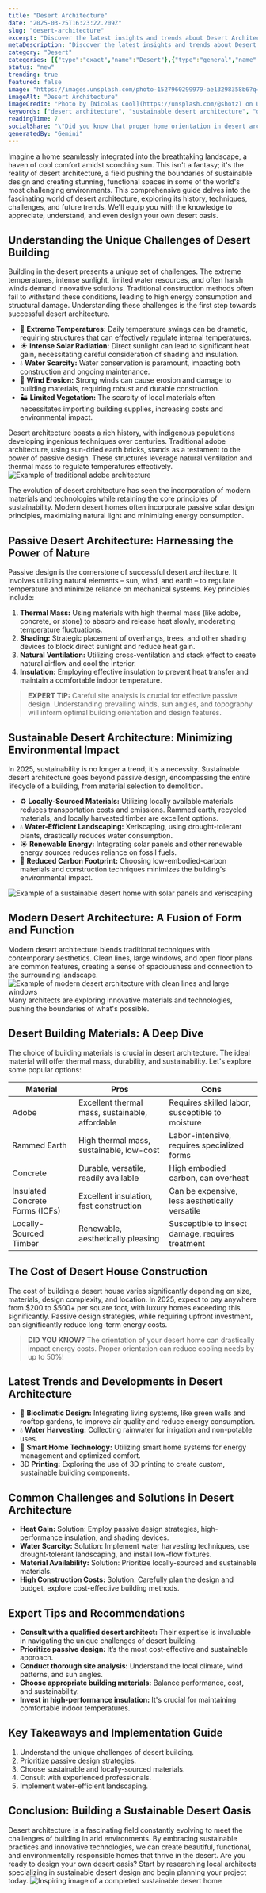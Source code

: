 ```yaml
---
title: "Desert Architecture"
date: "2025-03-25T16:23:22.209Z"
slug: "desert-architecture"
excerpt: "Discover the latest insights and trends about Desert Architecture. This comprehensive guide covers everything you need to know about Desert Architecture in 2025."
metaDescription: "Discover the latest insights and trends about Desert Architecture. This comprehensive guide covers everything you need to know about Desert Architecture in..."
category: "Desert"
categories: [{"type":"exact","name":"Desert"},{"type":"general","name":"Sustainability"},{"type":"medium","name":"Passive Design"},{"type":"specific","name":"Thermal Mass"},{"type":"niche","name":"Rammed Earth"}]
status: "new"
trending: true
featured: false
image: "https://images.unsplash.com/photo-1527960299979-ae13298358b6?q=85&w=1200&fit=max&fm=webp&auto=compress"
imageAlt: "Desert Architecture"
imageCredit: "Photo by [Nicolas Cool](https://unsplash.com/@shotz) on Unsplash"
keywords: ["desert architecture", "sustainable desert architecture", "desert house design", "modern desert architecture", "adobe architecture", "passive desert architecture", "desert building materials", "best desert architects", "cost of desert house construction", "desert architecture styles"]
readingTime: 7
socialShare: "\"Did you know that proper home orientation in desert architecture can reduce cooling needs by up to 50%?  Harnessing nature’s power is key to sustainable desert living.\""
generatedBy: "Gemini"
---
```


Imagine a home seamlessly integrated into the breathtaking landscape, a haven of cool comfort amidst scorching sun. This isn't a fantasy; it's the reality of desert architecture, a field pushing the boundaries of sustainable design and creating stunning, functional spaces in some of the world's most challenging environments. This comprehensive guide delves into the fascinating world of desert architecture, exploring its history, techniques, challenges, and future trends.  We'll equip you with the knowledge to appreciate, understand, and even design your own desert oasis.

## Understanding the Unique Challenges of Desert Building

Building in the desert presents a unique set of challenges. The extreme temperatures, intense sunlight, limited water resources, and often harsh winds demand innovative solutions.  Traditional construction methods often fail to withstand these conditions, leading to high energy consumption and structural damage.  Understanding these challenges is the first step towards successful desert architecture.

* 🔑 **Extreme Temperatures:**  Daily temperature swings can be dramatic, requiring structures that can effectively regulate internal temperatures.
* ☀️ **Intense Solar Radiation:**  Direct sunlight can lead to significant heat gain, necessitating careful consideration of shading and insulation.
* 💧 **Water Scarcity:**  Water conservation is paramount, impacting both construction and ongoing maintenance.
* 💨 **Wind Erosion:**  Strong winds can cause erosion and damage to building materials, requiring robust and durable construction.
* 🏜️ **Limited Vegetation:**  The scarcity of local materials often necessitates importing building supplies, increasing costs and environmental impact.



Desert architecture boasts a rich history, with indigenous populations developing ingenious techniques over centuries.  Traditional adobe architecture, using sun-dried earth bricks, stands as a testament to the power of passive design. These structures leverage natural ventilation and thermal mass to regulate temperatures effectively. ![Example of traditional adobe architecture](https://images.unsplash.com/photo-1667857399212-aa5190cd544d?q=85&w=1200&fit=max&fm=webp&auto=compress)

The evolution of desert architecture has seen the incorporation of modern materials and technologies while retaining the core principles of sustainability.  Modern desert homes often incorporate passive solar design principles, maximizing natural light and minimizing energy consumption.

##  Passive Desert Architecture: Harnessing the Power of Nature

Passive design is the cornerstone of successful desert architecture.  It involves utilizing natural elements – sun, wind, and earth – to regulate temperature and minimize reliance on mechanical systems. Key principles include:

1. **Thermal Mass:**  Using materials with high thermal mass (like adobe, concrete, or stone) to absorb and release heat slowly, moderating temperature fluctuations.
2. **Shading:**  Strategic placement of overhangs, trees, and other shading devices to block direct sunlight and reduce heat gain.
3. **Natural Ventilation:**  Utilizing cross-ventilation and stack effect to create natural airflow and cool the interior.
4. **Insulation:**  Employing effective insulation to prevent heat transfer and maintain a comfortable indoor temperature.

> **EXPERT TIP:**  Careful site analysis is crucial for effective passive design.  Understanding prevailing winds, sun angles, and topography will inform optimal building orientation and design features.

##  Sustainable Desert Architecture: Minimizing Environmental Impact

In 2025, sustainability is no longer a trend; it's a necessity. Sustainable desert architecture goes beyond passive design, encompassing the entire lifecycle of a building, from material selection to demolition.

* ♻️ **Locally-Sourced Materials:**  Utilizing locally available materials reduces transportation costs and emissions.  Rammed earth, recycled materials, and locally harvested timber are excellent options.
* 💧 **Water-Efficient Landscaping:**  Xeriscaping, using drought-tolerant plants, drastically reduces water consumption.
* ☀️ **Renewable Energy:**  Integrating solar panels and other renewable energy sources reduces reliance on fossil fuels.
* 💨 **Reduced Carbon Footprint:**  Choosing low-embodied-carbon materials and construction techniques minimizes the building's environmental impact.

![Example of a sustainable desert home with solar panels and xeriscaping](https://images.unsplash.com/photo-1663673940053-e88e667638d4?q=85&w=1200&fit=max&fm=webp&auto=compress)

##  Modern Desert Architecture: A Fusion of Form and Function

Modern desert architecture blends traditional techniques with contemporary aesthetics.  Clean lines, large windows, and open floor plans are common features, creating a sense of spaciousness and connection to the surrounding landscape.  ![Example of modern desert architecture with clean lines and large windows](https://images.unsplash.com/photo-1465479499730-d2c36f03ef87?q=85&w=1200&fit=max&fm=webp&auto=compress)  Many architects are exploring innovative materials and technologies, pushing the boundaries of what's possible.

## Desert Building Materials: A Deep Dive

The choice of building materials is crucial in desert architecture.  The ideal material will offer thermal mass, durability, and sustainability.  Let's explore some popular options:

| Material          | Pros                                      | Cons                                         |
|-------------------|-------------------------------------------|---------------------------------------------|
| Adobe             | Excellent thermal mass, sustainable, affordable | Requires skilled labor, susceptible to moisture |
| Rammed Earth      | High thermal mass, sustainable, low-cost    | Labor-intensive, requires specialized forms   |
| Concrete          | Durable, versatile, readily available     | High embodied carbon, can overheat            |
| Insulated Concrete Forms (ICFs) | Excellent insulation, fast construction   | Can be expensive, less aesthetically versatile |
| Locally-Sourced Timber | Renewable, aesthetically pleasing          | Susceptible to insect damage, requires treatment |

## The Cost of Desert House Construction

The cost of building a desert house varies significantly depending on size, materials, design complexity, and location.  In 2025, expect to pay anywhere from $200 to $500+ per square foot, with luxury homes exceeding this significantly.  Passive design strategies, while requiring upfront investment, can significantly reduce long-term energy costs.

> **DID YOU KNOW?**  The orientation of your desert home can drastically impact energy costs.  Proper orientation can reduce cooling needs by up to 50%!

##  Latest Trends and Developments in Desert Architecture

* 🌱 **Bioclimatic Design:**  Integrating living systems, like green walls and rooftop gardens, to improve air quality and reduce energy consumption.
* 💧 **Water Harvesting:**  Collecting rainwater for irrigation and non-potable uses.
* 🤖 **Smart Home Technology:**  Utilizing smart home systems for energy management and optimized comfort.
* 3D **Printing:**  Exploring the use of 3D printing to create custom, sustainable building components.

## Common Challenges and Solutions in Desert Architecture

* **Heat Gain:**  Solution:  Employ passive design strategies, high-performance insulation, and shading devices.
* **Water Scarcity:**  Solution:  Implement water harvesting techniques, use drought-tolerant landscaping, and install low-flow fixtures.
* **Material Availability:**  Solution:  Prioritize locally-sourced and sustainable materials.
* **High Construction Costs:**  Solution:  Carefully plan the design and budget, explore cost-effective building methods.

## Expert Tips and Recommendations

* **Consult with a qualified desert architect:**  Their expertise is invaluable in navigating the unique challenges of desert building.
* **Prioritize passive design:**  It’s the most cost-effective and sustainable approach.
* **Conduct thorough site analysis:**  Understand the local climate, wind patterns, and sun angles.
* **Choose appropriate building materials:**  Balance performance, cost, and sustainability.
* **Invest in high-performance insulation:**  It's crucial for maintaining comfortable indoor temperatures.

## Key Takeaways and Implementation Guide

1.  Understand the unique challenges of desert building.
2.  Prioritize passive design strategies.
3.  Choose sustainable and locally-sourced materials.
4.  Consult with experienced professionals.
5.  Implement water-efficient landscaping.

## Conclusion: Building a Sustainable Desert Oasis

Desert architecture is a fascinating field constantly evolving to meet the challenges of building in arid environments. By embracing sustainable practices and innovative technologies, we can create beautiful, functional, and environmentally responsible homes that thrive in the desert.  Are you ready to design your own desert oasis? Start by researching local architects specializing in sustainable desert design and begin planning your project today. ![Inspiring image of a completed sustainable desert home](https://images.unsplash.com/photo-1527960299979-ae13298358b6?q=85&w=1200&fit=max&fm=webp&auto=compress)

